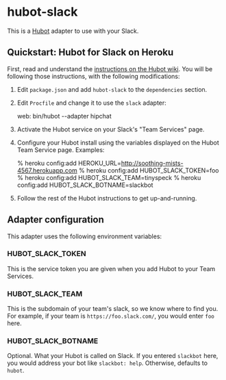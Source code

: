 # hubot-slack

This is a [Hubot](http://hubot.github.com/) adapter to use with your Slack.

## Quickstart: Hubot for Slack on Heroku

First, read and understand the [instructions on the Hubot wiki](https://github.com/github/hubot/wiki/Deploying-Hubot-onto-Heroku). You will be following those instructions, with the following modifications:

1. Edit `package.json` and add `hubot-slack` to the `dependencies` section.
1. Edit `Procfile` and change it to use the `slack` adapter:

    web: bin/hubot --adapter hipchat

1. Activate the Hubot service on your Slack's "Team Services" page.
1. Configure your Hubot install using the variables displayed on the Hubot Team Service page. Examples:

    % heroku config:add HEROKU_URL=http://soothing-mists-4567.herokuapp.com
    % heroku config:add HUBOT_SLACK_TOKEN=foo
    % heroku config:add HUBOT_SLACK_TEAM=tinyspeck
    % heroku config:add HUBOT_SLACK_BOTNAME=slackbot

1. Follow the rest of the Hubot instructions to get up-and-running.

## Adapter configuration

This adapter uses the following environment variables:

### HUBOT\_SLACK\_TOKEN

This is the service token you are given when you add Hubot to your Team Services.

### HUBOT\_SLACK\_TEAM

This is the subdomain of your team's slack, so we know where to find you. For example, if your team is `https://foo.slack.com/`, you would enter `foo` here.

### HUBOT\_SLACK\_BOTNAME

Optional. What your Hubot is called on Slack. If you entered `slackbot` here, you would address your bot like `slackbot: help`. Otherwise, defaults to `hubot`.
